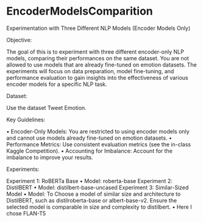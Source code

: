 # EncoderModelsComparition
Experimentation with Three Different NLP Models (Encoder Models Only)

Objective:

The goal of this is to experiment with three different encoder-only NLP models, comparing their performances on the same dataset. You are not allowed to use models that are already fine-tuned on emotion datasets. The experiments will focus on data preparation, model fine-tuning, and performance evaluation to gain insights into the effectiveness of various encoder models for a specific NLP task.

Dataset:

Use the dataset Tweet Emotion.

Key Guidelines:

•	Encoder-Only Models: You are restricted to using encoder models only and cannot use models already fine-tuned on emotion datasets.
•	Performance Metrics: Use consistent evaluation metrics (see the in-class Kaggle Competition). 
•	Accounting for Imbalance: Account for the imbalance to improve your results.

Experiments:

Experiment 1: RoBERTa Base
•	Model: roberta-base
Experiment 2: DistilBERT
•	Model: distilbert-base-uncased
Experiment 3: Similar-Sized Model
•	Model: To Choose a model of similar size and architecture to DistilBERT, such as distilroberta-base or albert-base-v2. Ensure the selected model is comparable in size and complexity to distilbert.
•	Here I chose FLAN-T5
